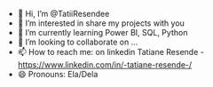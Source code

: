 - 👋 Hi, I’m @TatiiResendee
- 👀 I’m interested in share my projects with you
- 🌱 I’m currently learning Power BI, SQL, Python
- 💞️ I’m looking to collaborate on ...
- 📫 How to reach me: on linkedin Tatiane Resende - https://www.linkedin.com/in/-tatiane-resende-/
- 😄 Pronouns: Ela/Dela

<!---
TatiiResendee/TatiiResendee is a ✨ special ✨ repository because its `README.md` (this file) appears on your GitHub profile.
You can click the Preview link to take a look at your changes.
--->
